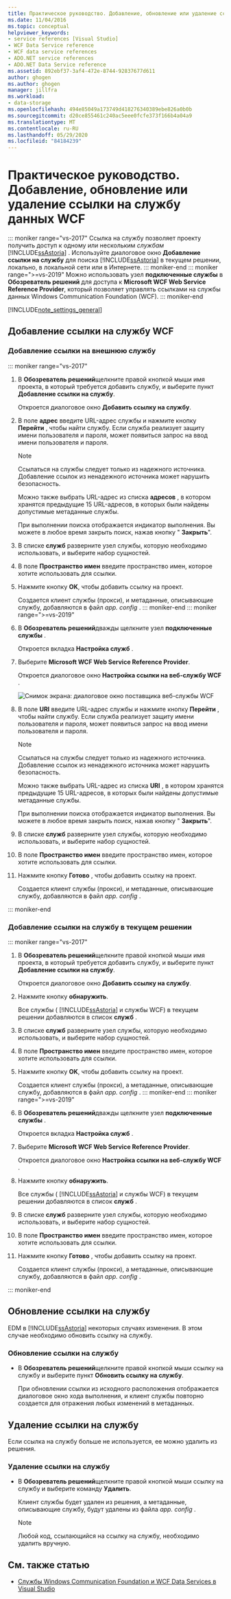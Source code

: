```yaml
---
title: Практическое руководство. Добавление, обновление или удаление ссылки на службу данных WCF
ms.date: 11/04/2016
ms.topic: conceptual
helpviewer_keywords:
- service references [Visual Studio]
- WCF Data Service reference
- WCF data service references
- ADO.NET service references
- ADO.NET Data Service reference
ms.assetid: 892ebf37-3af4-472e-8744-92837677d611
author: ghogen
ms.author: ghogen
manager: jillfra
ms.workload:
- data-storage
ms.openlocfilehash: 494e85049a173749d418276340389ebe826a0b0b
ms.sourcegitcommit: d20ce855461c240ac5eee0fcfe373f166b4a04a9
ms.translationtype: MT
ms.contentlocale: ru-RU
ms.lasthandoff: 05/29/2020
ms.locfileid: "84184239"
---
```

# <a name="how-to-add-update-or-remove-a-wcf-data-service-reference"></a>Практическое руководство. Добавление, обновление или удаление ссылки на службу данных WCF

::: moniker range="vs-2017"
Ссылка на службу позволяет проекту получить доступ к одному или нескольким *службам* [!INCLUDE[ssAstoria](../data-tools/includes/ssastoria_md.md)] . Используйте диалоговое окно **Добавление ссылки на службу** для поиска [!INCLUDE[ssAstoria](../data-tools/includes/ssastoria_md.md)] в текущем решении, локально, в локальной сети или в Интернете.
::: moniker-end
::: moniker range=">=vs-2019"
Можно использовать узел **подключенные службы** в **Обозреватель решений** для доступа к **Microsoft WCF Web Service Reference Provider**, который позволяет управлять ссылками на службы данных Windows Communication Foundation (WCF).
::: moniker-end

[!INCLUDE[note_settings_general](../data-tools/includes/note_settings_general_md.md)]

## <a name="add-a-wcf-service-reference"></a>Добавление ссылки на службу WCF

### <a name="to-add-a-reference-to-an-external-service"></a>Добавление ссылки на внешнюю службу

::: moniker range="vs-2017"

1. В **Обозреватель решений**щелкните правой кнопкой мыши имя проекта, в который требуется добавить службу, и выберите пункт **Добавление ссылки на службу**.

   Откроется диалоговое окно **Добавить ссылку на службу**.

1. В поле **адрес** введите URL-адрес службы и нажмите кнопку **Перейти** , чтобы найти службу. Если служба реализует защиту имени пользователя и пароля, может появиться запрос на ввод имени пользователя и пароля.

    > [!NOTE]
    > Ссылаться на службы следует только из надежного источника. Добавление ссылок из ненадежного источника может нарушить безопасность.

     Можно также выбрать URL-адрес из списка **адресов** , в котором хранятся предыдущие 15 URL-адресов, в которых были найдены допустимые метаданные службы.

     При выполнении поиска отображается индикатор выполнения. Вы можете в любое время закрыть поиск, нажав кнопку " **Закрыть**".

1. В списке **служб** разверните узел службы, которую необходимо использовать, и выберите набор сущностей.

1. В поле **Пространство имен** введите пространство имен, которое хотите использовать для ссылки.

1. Нажмите кнопку **OK**, чтобы добавить ссылку на проект.

     Создается клиент службы (прокси), и метаданные, описывающие службу, добавляются в файл *app. config* .
::: moniker-end
::: moniker range=">=vs-2019"
1. В **Обозреватель решений**дважды щелкните узел **подключенные службы** .

   Откроется вкладка **Настройка служб** .

1. Выберите **Microsoft WCF Web Service Reference Provider**.

   Откроется диалоговое окно **Настройка ссылки на веб-службу WCF** .

   ![Снимок экрана: диалоговое окно поставщика веб-службы WCF](media/vs-2019/configure-wcf-web-service-reference-dialog.png)


1. В поле **URI** введите URL-адрес службы и нажмите кнопку **Перейти** , чтобы найти службу. Если служба реализует защиту имени пользователя и пароля, может появиться запрос на ввод имени пользователя и пароля.

    > [!NOTE]
    > Ссылаться на службы следует только из надежного источника. Добавление ссылок из ненадежного источника может нарушить безопасность.

     Можно также выбрать URL-адрес из списка **URI** , в котором хранятся предыдущие 15 URL-адресов, в которых были найдены допустимые метаданные службы.

     При выполнении поиска отображается индикатор выполнения. Вы можете в любое время закрыть поиск, нажав кнопку " **Закрыть**".

1. В списке **служб** разверните узел службы, которую необходимо использовать, и выберите набор сущностей.

1. В поле **Пространство имен** введите пространство имен, которое хотите использовать для ссылки.

1. Нажмите кнопку **Готово** , чтобы добавить ссылку на проект.

     Создается клиент службы (прокси), и метаданные, описывающие службу, добавляются в файл *app. config* .

::: moniker-end

### <a name="to-add-a-reference-to-a-service-in-the-current-solution"></a>Добавление ссылки на службу в текущем решении

::: moniker range="vs-2017"

1. В **Обозреватель решений**щелкните правой кнопкой мыши имя проекта, в который требуется добавить службу, и выберите пункт **Добавление ссылки на службу**.

    Откроется диалоговое окно **Добавить ссылку на службу**.

1. Нажмите кнопку **обнаружить**.

    Все службы ( [!INCLUDE[ssAstoria](../data-tools/includes/ssastoria_md.md)] и службы WCF) в текущем решении добавляются в список **служб** .

1. В списке **служб** разверните узел службы, которую необходимо использовать, и выберите набор сущностей.

1. В поле **Пространство имен** введите пространство имен, которое хотите использовать для ссылки.

1. Нажмите кнопку **OK**, чтобы добавить ссылку на проект.

    Создается клиент службы (прокси), а метаданные, описывающие службу, добавляются в файл *app. config* .
::: moniker-end
::: moniker range=">=vs-2019"
1. В **Обозреватель решений**дважды щелкните узел **подключенные службы** . 

   Откроется вкладка **Настройка служб** .

1. Выберите **Microsoft WCF Web Service Reference Provider**.

   Откроется диалоговое окно **Настройка ссылки на веб-службу WCF** .

1. Нажмите кнопку **обнаружить**.

    Все службы ( [!INCLUDE[ssAstoria](../data-tools/includes/ssastoria_md.md)] и службы WCF) в текущем решении добавляются в список **служб** .

1. В списке **служб** разверните узел службы, которую необходимо использовать, и выберите набор сущностей.

1. В поле **Пространство имен** введите пространство имен, которое хотите использовать для ссылки.

1. Нажмите кнопку **Готово** , чтобы добавить ссылку на проект.

    Создается клиент службы (прокси), а метаданные, описывающие службу, добавляются в файл *app. config* .

::: moniker-end

## <a name="update-a-service-reference"></a>Обновление ссылки на службу

EDM в [!INCLUDE[ssAstoria](../data-tools/includes/ssastoria_md.md)] некоторых случаях изменения. В этом случае необходимо обновить ссылку на службу.

### <a name="to-update-a-service-reference"></a>Обновление ссылки на службу

- В **Обозреватель решений**щелкните правой кнопкой мыши ссылку на службу и выберите пункт **Обновить ссылку на службу**.

     При обновлении ссылки из исходного расположения отображается диалоговое окно хода выполнения, и клиент службы повторно создается для отражения любых изменений в метаданных.

## <a name="remove-a-service-reference"></a>Удаление ссылки на службу

Если ссылка на службу больше не используется, ее можно удалить из решения.

### <a name="to-remove-a-service-reference"></a>Удаление ссылки на службу

- В **Обозреватель решений**щелкните правой кнопкой мыши ссылку на службу и выберите команду **Удалить**.

     Клиент службы будет удален из решения, а метаданные, описывающие службу, будут удалены из файла *app. config* .

    > [!NOTE]
    > Любой код, ссылающийся на ссылку на службу, необходимо удалить вручную.

## <a name="see-also"></a>См. также статью

- [Службы Windows Communication Foundation и WCF Data Services в Visual Studio](../data-tools/windows-communication-foundation-services-and-wcf-data-services-in-visual-studio.md)
